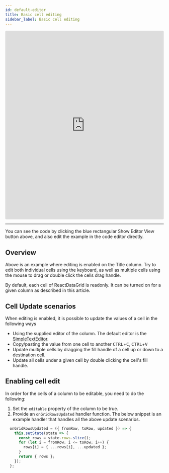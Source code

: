 ```yaml
---
id: default-editor
title: Basic cell editing
sidebar_label: Basic cell editing
---
```

<iframe src="https://codesandbox.io/embed/5vy2q8owj4?autoresize=1&hidenavigation=1&view=preview" style="width:100%; height:600px; border:0; border-radius: 4px; " sandbox="allow-modals allow-forms allow-popups allow-scripts allow-same-origin"></iframe>

----
You can see the code by clicking the blue rectangular Show Editor View button above, and also edit the example in the code editor directly.

Overview 
-----
Above is an example where editing is enabled on the Title column. Try to edit both individual cells using the keyboard, as well as multiple cells using the mouse to drag or double click the cells drag handle.  

By default, each cell of ReactDataGrid is readonly. It can be turned on for a given column as described in this article.

## Cell Update scenarios
When editing is enabled, it is possible to update the values of a cell in the following ways
 * Using the supplied editor of the column. The default editor is the [SimpleTextEditor](https://github.com/adazzle/react-data-grid/blob/master/packages/common/editors/SimpleTextEditor.js).
 * Copy/pasting the value from one cell to another <kbd>CTRL</kbd>+<kbd>C</kbd>, <kbd>CTRL</kbd>+<kbd>V</kbd>
 * Update multiple cells by dragging the fill handle of a cell up or down to a destination cell.
 * Update all cells under a given cell by double clicking the cell's fill handle.

## Enabling cell edit
In order for the cells of a column to be editable, you need to do the following:

1. Set the `editable` property of the column to be true.
2. Provide an `onGridRowsUpdated` handler function. The below snippet is an example handler that handles all the above update scenarios. 

```javascript
  onGridRowsUpdated = ({ fromRow, toRow, updated }) => {
    this.setState(state => {
      const rows = state.rows.slice();
      for (let i = fromRow; i <= toRow; i++) {
        rows[i] = { ...rows[i], ...updated };
      }
      return { rows };
    });
  };
```